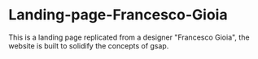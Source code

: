 # Landing-page-Francesco-Gioia
 This is a landing page replicated from a designer "Francesco Gioia", the website is built to solidify the concepts of gsap.
